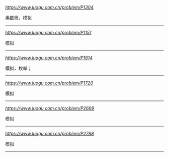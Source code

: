 *https://www.luogu.com.cn/problem/P1304*

素数筛，模拟

---

*https://www.luogu.com.cn/problem/P1151*

模拟


---

*https://www.luogu.com.cn/problem/P1614*

模拟，枚举；

---

*https://www.luogu.com.cn/problem/P1720*

模拟

---

*https://www.luogu.com.cn/problem/P2669*

模拟

---

*https://www.luogu.com.cn/problem/P2788*

模拟

---
